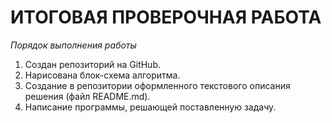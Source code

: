 # ИТОГОВАЯ ПРОВЕРОЧНАЯ РАБОТА

*Порядок выполнения работы*
1. Создан репозиторий на GitHub.
2. Нарисована блок-схема алгоритма.
3. Создание в репозитории оформленного текстового  описания решения (файл README.md).
4. Написание программы, решающей поставленную задачу.